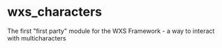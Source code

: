 # wxs_characters
The first "first party" module for the WXS Framework - a way to interact with multicharacters

